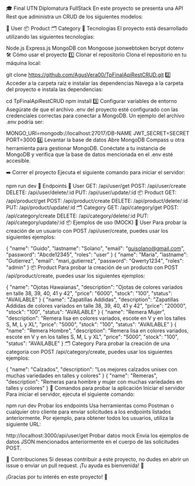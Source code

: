 🎓 Final UTN Diplomatura FullStack
En este proyecto se presenta una API Rest que administra un CRUD de los siguientes modelos:

👤 User
📦 Product
🗂️ Category
🚀 Tecnologías
El proyecto está desarrollado utilizando las siguientes tecnologías:

Node.js
Express.js
MongoDB con Mongoose
jsonwebtoken
bcrypt
dotenv
🛠️ Cómo usar el proyecto
1️⃣ Clonar el repositorio
Clona el repositorio en tu máquina local:

git clone https://github.com/AgusVera00/TpFinalApiRestCRUD.git
2️⃣ Acceder a la carpeta raíz e instalar las dependencias
Navega a la carpeta del proyecto e instala las dependencias:

cd TpFinalApiRestCRUD
npm install
3️⃣ Configurar variables de entorno
Asegúrate de que el archivo .env del proyecto esté configurado con las credenciales correctas para conectar a MongoDB. Un ejemplo del archivo .env podría ser:

MONGO_URI=mongodb://localhost:27017/DB-NAME
JWT_SECRET=SECRET
PORT=3000
4️⃣ Levantar la base de datos
Abre MongoDB Compass u otra herramienta para gestionar MongoDB. Conéctate a tu instancia de MongoDB y verifica que la base de datos mencionada en el .env esté accesible.

➡️ Correr el proyecto
Ejecuta el siguiente comando para iniciar el servidor:

npm run dev
📡 Endpoints
👤 User
GET: /api/user/get
POST: /api/user/create
DELETE: /api/user/delete/:id
PUT: /api/user/update/:id
📦 Product
GET: /api/product/get
POST: /api/product/create
DELETE: /api/product/delete/:id
PUT: /api/product/update/:id
🗂️ Category
GET: /api/category/get
POST: /api/category/create
DELETE: /api/category/delete/:id
PUT: /api/category/update/:id
📦 Ejemplos de uso (MOCK)
👤 User
Para probar la creación de un usuario con POST /api/user/create, puedes usar los siguientes ejemplos:

{
    "name": "Guido",
    "lastname": "Solano",
    "email": "guisolano@gmail.com",
    "password": "Abcde12345",
    "roles": "user"
}
{
    "name": "Maria",
    "lastname": "Gutierrez",
    "email": "mari_gutierrez",
    "password": "Qwerty1234",
    "roles": "admin"
}
📦 Product
Para probar la creación de un producto con POST /api/product/create, puedes usar los siguientes ejemplos:

{
    "name": "Ojotas Hawaianas",
    "description": "Ojotas de colores variados en talle 38, 39, 40, 41 y 42",
    "price": "6000",
    "stock": "100",
    "status": "AVAILABLE"
}
{
    "name": "Zapatillas Addidas",
    "description": "Zapatillas Addidas de colores variados en talle 38, 39, 40, 41 y 42",
    "price": "20000",
    "stock": "100",
    "status": "AVAILABLE"
}
{
    "name": "Remera Mujer",
    "description": "Remera lisa en colores variados, escote en V y en los talles S, M, L y XL",
    "price": "5000",
    "stock": "100",
    "status": "AVAILABLE"
}
{
    "name": "Remera Hombre",
    "description": "Remera lisa en colores variados, escote en V y en los talles S, M, L y XL",
    "price": "5000",
    "stock": "100",
    "status": "AVAILABLE"
}
🗂️ Category
Para probar la creación de una categoría con POST /api/category/create, puedes usar los siguientes ejemplos:

{
    "name": "Calzados",
    "description": "Los mejores calzados unisex con muchas variedades en talles y colores"
}
{
    "name": "Remeras",
    "description": "Remeras para hombre y mujer con muchas variedades en talles y colores"
}
🧪 Comandos para probar la aplicación
Iniciar el servidor
Para iniciar el servidor, ejecuta el siguiente comando:

npm run dev
Probar los endpoints
Usa herramientas como Postman o cualquier otro cliente para enviar solicitudes a los endpoints listados anteriormente. Por ejemplo, para obtener todos los usuarios, utiliza la siguiente URL:

http://localhost:3000/api/user/get
Probar datos mock
Envía los ejemplos de datos JSON mencionados anteriormente en el cuerpo de las solicitudes POST.

🤝 Contribuciones
Si deseas contribuir a este proyecto, no dudes en abrir un issue o enviar un pull request. ¡Tu ayuda es bienvenida! 🚀

¡Gracias por tu interés en este proyecto! 🎉